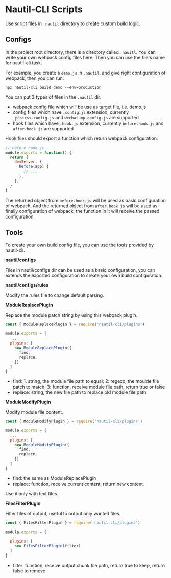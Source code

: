 # Nautil-CLI Scripts

Use script files in `.nautil` directory to create custom build logic.

## Configs

In the project root directory, there is a directory called `.nauitl`.
You can write your own webpack config files here.
Then you can use the file's name for nautil-cli task.

For example, you create a `demo.js` in `.nautil`, and give right configuration of webpack, then you can run:

```
npx nautil-cli build demo --env=production
```

You can put 3 types of files in the `.nautil` dir.

- webpack config file which will be use as target file, i.e. demo.js
- config files which have `.config.js` extension, currently `.postcss.config.js` and `wechat-mp.config.js` are supported
- hook files which have `.hook.js` extension, currently `before.hook.js` and `after.hook.js` are supported

Hook files should export a function which return webpack configuration.

```js
// before.hook.js
module.exports = function() {
  return {
    devServer: {
      before(app) {
        // ...
      },
    },
  }
}
```

The returned object from `before.hook.js` will be used as basic configuration of webpack.
And the returned object from `after.hook.js` will be used as finally configuration of webpack, the function in it will receive the passed configuration.

## Tools

To create your own build config file, you can use the tools provided by nautil-cli.

**nautil/configs**

Files in nautil/configs dir can be used as a basic configuration, you can extends the exported configuration to create your own build configuration.

**nautil/configs/rules**

Modify the rules file to change default parsing.

**ModuleReplacePlugin**

Replace the module patch string by using this webpack plugin.

```js
const { ModuleReplacePlugin } = require('nautil-cli/plugins')

module.exports = {
  ...
  plugins: [
    new ModuleReplacePlugin({
      find,
      replace,
    })
  ]
}
```

- find: 1. string, the module file path to equal; 2: regexp, the moulde file patch to match; 3: function, receive module file path, return true or false
- replace: string, the new file path to replace old module file path

**ModuleModifyPlugin**

Modify module file content.

```js
const { ModuleModifyPlugin } = require('nautil-cli/plugins')

module.exports = {
  ...
  plugins: [
    new ModuleModifyPlugin({
      find,
      replace,
    })
  ]
}
```

- find: the same as ModuleReplacePlugin
- replace: function, receive current content, return new content.

Use it only with text files.

**FilesFilterPlugin**

Filter files of output, useful to output only wanted files.

```js
const { FilesFilterPlugin } = require('nautil-cli/plugins')

module.exports = {
  ...
  plugins: [
    new FilesFilterPlugin(filter)
  ]
}
```

- filter: function, receive output chunk file path, return true to keep, return false to remove
